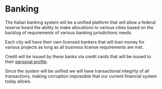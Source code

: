 # Banking

The Italian banking system will be a unified platform that will allow a federal reserve board the ability to make allocations to various cities based on the backlog of requirements of various banking jurisdictions needs.

Each city will have their own licensed bankers that will loan money for various projects as long as all business license requirements are met.

Credit will be issued by these banks via credit cards that will be issued to their [personal profile](/grants/personal-profile/).

Since the system will be unified we will have transactional integrity of all transactions, making corruption impossible that our current financial system today allows.

